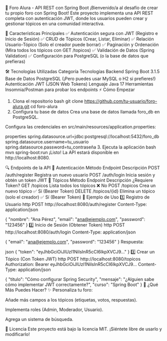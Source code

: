 🚀 Foro Alura - API REST con Spring Boot
¡Bienvenido/a al desafío de crear tu propio foro con Spring Boot! Este proyecto implementa una API REST completa con autenticación JWT, donde los usuarios pueden crear y gestionar tópicos en una comunidad interactiva.

📌 Características Principales
✅ Autenticación segura con JWT (Registro e Inicio de Sesión)
✅ CRUD de Tópicos (Crear, Listar, Eliminar)
✅ Relación Usuario-Tópico (Solo el creador puede borrar)
✅ Paginación y Ordenación (Mira todos los tópicos con GET /topicos)
✅ Validación de Datos (Spring Validation)
✅ Configuración para PostgreSQL (o la base de datos que prefieras)

🛠 Tecnologías Utilizadas
Categoría	Tecnologías
Backend	Spring Boot 3.1.5
Base de Datos	PostgreSQL (¡Pero puedes usar MySQL o H2 si prefieres!)
Autenticación	JWT (JSON Web Tokens)
Lenguaje	Java 17
Herramientas	Insomnia/Postman para probar los endpoints
⚡️ Cómo Empezar
1. Clona el repositorio
bash
git clone https://github.com/tu-usuario/foro-alura.git
cd foro-alura
2. Configura tu base de datos
Crea una base de datos llamada foro_db en PostgreSQL.

Configura las credenciales en src/main/resources/application.properties:

properties
spring.datasource.url=jdbc:postgresql://localhost:5432/foro_db
spring.datasource.username=tu_usuario
spring.datasource.password=tu_contraseña
3. Ejecuta la aplicación
bash
mvn spring-boot:run
¡Listo! La API estará disponible en http://localhost:8080.

🔍 Endpoints de la API
🔐 Autenticación
Método	Endpoint	Descripción
POST	/auth/register	Registra un nuevo usuario
POST	/auth/login	Inicia sesión y obtén un token JWT
📝 Tópicos
Método	Endpoint	Descripción	¿Requiere Token?
GET	/topicos	Lista todos los tópicos	❌ No
POST	/topicos	Crea un nuevo tópico	✅ Sí (Bearer Token)
DELETE	/topicos/{id}	Elimina un tópico (solo el creador)	✅ Sí (Bearer Token)
📌 Ejemplo de Uso
1️⃣ Registro de Usuario
http
POST http://localhost:8080/auth/register
Content-Type: application/json

{
  "nombre": "Ana Pérez",
  "email": "ana@ejemplo.com",
  "password": "123456"
}
2️⃣ Inicio de Sesión (Obtener Token)
http
POST http://localhost:8080/auth/login
Content-Type: application/json

{
  "email": "ana@ejemplo.com",
  "password": "123456"
}
Respuesta:

json
{
  "token": "eyJhbGciOiJIUzI1NiIsInR5cCI6IkpXVCJ9..."
}
3️⃣ Crear un Tópico (Con Token JWT)
http
POST http://localhost:8080/topicos
Authorization: Bearer eyJhbGciOiJIUzI1NiIsInR5cCI6IkpXVCJ9...
Content-Type: application/json

{
  "titulo": "Cómo configurar Spring Security",
  "mensaje": "¿Alguien sabe cómo implementar JWT correctamente?",
  "curso": "Spring Boot"
}
🎯 ¿Qué Más Puedes Hacer?
✨ Personaliza tu foro:

Añade más campos a los tópicos (etiquetas, votos, respuestas).

Implementa roles (Admin, Moderador, Usuario).

Agrega un sistema de búsqueda.

📄 Licencia
Este proyecto está bajo la licencia MIT. ¡Siéntete libre de usarlo y modificarlo!
